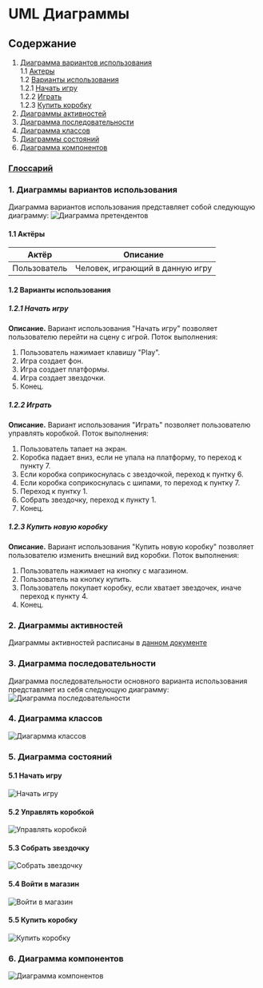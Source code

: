 # UML Диаграммы
## Содержание
  1. [Диаграмма вариантов использования](#1) <br>
  	 1.1 [Актеры](#1.1) <br>
  	 1.2 [Варианты использования](#1.2) <br>
       1.2.1 [Начать игру](#1.2.1) <br>
       1.2.2 [Играть](#1.2.2) <br>
       1.2.3 [Купить коробку](#1.2.3) <br>
  2. [Диаграммы активностей](#2) <br>
  3. [Диаграмма последовательности](#3) <br>
  4. [Диаграмма классов](#4) <br>
  5. [Диаграммы состояний](#5) <br>
  6. [Диаграмма компонентов](#6) <br>

### [Глоссарий](https://github.com/OdareNNbI/Falling-box/blob/master/Docs/UMLDocs/Glossary.md)

### 1. Диаграммы вариантов использования<a name="1"></a>
Диаграмма вариантов использования представляет собой следующую диаграмму: 
![Диаграмма претендентов](https://github.com/OdareNNbI/Falling-box/blob/master/UMLDiagrams/UseCase/UseCaseNew.png)
#### 1.1 Актёры<a name="1.1"></a>
Актёр | Описание
--- | ---
Пользователь|Человек, играющий в данную игру

#### 1.2 Варианты использования<a name="1.2"></a>
##### 1.2.1 Начать игру<a name="1.2.1"></a>
**Описание.** Вариант использования "Начать игру" позволяет пользователю перейти на сцену с игрой.
Поток выполнения:
1. Пользователь нажимает клавишу "Play".
2. Игра создает фон.
3. Игра создает платформы.
4. Игра создает звездочки.
5. Конец.
##### 1.2.2 Играть<a name="1.2.2"></a>
**Описание.** Вариант использования "Играть" позволяет пользователю управлять коробкой.
Поток выполнения:
1. Пользователь тапает на экран.
2. Коробка падает вниз, если не упала на платформу, то переход к пункту 7.
3. Если коробка соприкоснулась с звездочкой, переход к пунтку 6.
4. Если коробка соприкоснулась с шипами, то переход к пунтку 7.
5. Переход к пунтку 1.
6. Собрать звездочку, переход к пункту 1.
7. Конец.
##### 1.2.3 Купить новую коробку<a name="1.2.3"></a>
**Описание.** Вариант использования "Купить новую коробку" позволяет пользователю изменить внешний вид коробки.
Поток выполнения:
1. Пользователь нажимает на кнопку с магазином.
2. Пользователь на кнопку купить.
3. Пользователь покупает коробку, если хватает звездочек, иначе переход к пункту 4.
4. Конец.

### 2. Диаграммы активностей<a name="2"></a>  

Диаграммы активностей расписаны в [данном документе](https://github.com/OdareNNbI/Falling-box/blob/master/Docs/UMLDocs/Activities.md)

### 3. Диаграмма последовательности<a name="3"></a>
Диаграмма последовательности основного варианта использования представляет из себя следующую диаграмму:
![Диаграмма последовательности](https://github.com/OdareNNbI/Falling-box/blob/master/UMLDiagrams/Sequence/SequenceDiagram.png)

### 4. Диаграмма классов<a name="4"></a>
![Диагармма классов](https://github.com/OdareNNbI/Falling-box/blob/master/UMLDiagrams/ClassDiagram/ClassDiagram.png)

### 5. Диаграмма состояний<a name="5"></a>
#### 5.1 Начать игру
![Начать игру](https://github.com/OdareNNbI/Falling-box/blob/master/UMLDiagrams/StateDiagrams/Play.png)
#### 5.2 Управлять коробкой
![Управлять коробкой](https://github.com/OdareNNbI/Falling-box/blob/master/UMLDiagrams/StateDiagrams/Controll.png)
#### 5.3 Собрать звездочку
![Собрать звездочку](https://github.com/OdareNNbI/Falling-box/blob/master/UMLDiagrams/StateDiagrams/CollectStar.png)
#### 5.4 Войти в магазин
![Войти в магазин](https://github.com/OdareNNbI/Falling-box/blob/master/UMLDiagrams/StateDiagrams/Shop.png)
#### 5.5 Купить коробку
![Купить коробку](https://github.com/OdareNNbI/Falling-box/blob/master/UMLDiagrams/StateDiagrams/BuyBox.png)

### 6. Диаграмма компонентов<a name="6"></a>
![Диаграмма компонентов](https://github.com/OdareNNbI/Falling-box/blob/master/UMLDiagrams/DeplyementDiagram/Diagram.png)
